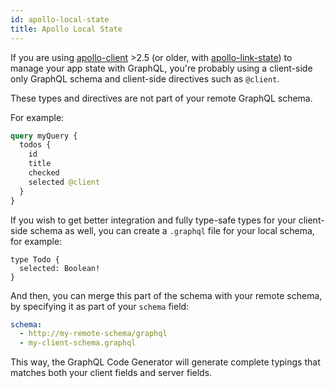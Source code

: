```yaml
---
id: apollo-local-state
title: Apollo Local State
---
```


If you are using [apollo-client](https://www.apollographql.com/docs/react/essentials/local-state) >2.5 (or older, with [apollo-link-state](https://www.apollographql.com/docs/link/links/state.html)) to manage your app state with GraphQL, you're probably using a client-side only GraphQL schema and client-side directives such as `@client`.

These types and directives are not part of your remote GraphQL schema.

For example:

```graphql
query myQuery {
  todos {
    id
    title
    checked
    selected @client
  }
}
```

If you wish to get better integration and fully type-safe types for your client-side schema as well, you can create a `.graphql` file for your local schema, for example:

```
type Todo {
  selected: Boolean!
}
```

And then, you can merge this part of the schema with your remote schema, by specifying it as part of your `schema` field:

```yml
schema:
  - http://my-remote-schema/graphql
  - my-client-schema.graphql
```

This way, the GraphQL Code Generator will generate complete typings that matches both your client fields and server fields.
